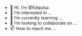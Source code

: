 - 👋 Hi, I’m @Edquisa
- 👀 I’m interested in ...
- 🌱 I’m currently learning ...
- 💞️ I’m looking to collaborate on ...
- 📫 How to reach me ...

<!---
Edquisa/Edquisa is a ✨ special ✨ repository because its `README.md` (this file) appears on your GitHub profile.
You can click the Preview link to take a look at your changes.
--->
